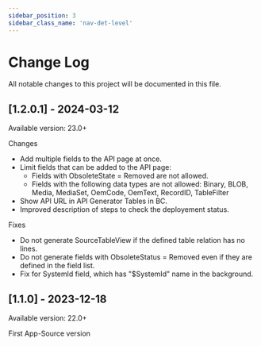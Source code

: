 ```yaml
---
sidebar_position: 3
sidebar_class_name: 'nav-det-level'
---
```


# Change Log
All notable changes to this project will be documented in this file.

## [1.2.0.1] - 2024-03-12
  
Available version: 23.0+

Changes
- Add multiple fields to the API page at once.
- Limit fields that can be added to the API page:
  - Fields with ObsoleteState = Removed are not allowed.
  - Fields with the following data types are not allowed: Binary, BLOB, Media, MediaSet, OemCode, OemText, RecordID, TableFilter
- Show API URL in API Generator Tables in BC.
- Improved description of steps to check the deployement status.

Fixes
- Do not generate SourceTableView if the defined table relation has no lines.
- Do not generate fields with ObsoleteStatus = Removed even if they are defined in the field list.
- Fix for SystemId field, which has "$SystemId" name in the background.

## [1.1.0] - 2023-12-18
  
Available version: 22.0+

First App-Source version
